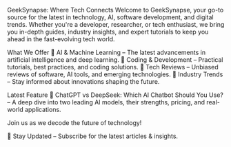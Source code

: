 GeekSynapse: Where Tech Connects
Welcome to GeekSynapse, your go-to source for the latest in technology, AI, software development, and digital trends. Whether you're a developer, researcher, or tech enthusiast, we bring you in-depth guides, industry insights, and expert tutorials to keep you ahead in the fast-evolving tech world.

What We Offer
🔹 AI & Machine Learning – The latest advancements in artificial intelligence and deep learning.
🔹 Coding & Development – Practical tutorials, best practices, and coding solutions.
🔹 Tech Reviews – Unbiased reviews of software, AI tools, and emerging technologies.
🔹 Industry Trends – Stay informed about innovations shaping the future.

Latest Feature
🚀 ChatGPT vs DeepSeek: Which AI Chatbot Should You Use? – A deep dive into two leading AI models, their strengths, pricing, and real-world applications.

Join us as we decode the future of technology!

📩 Stay Updated – Subscribe for the latest articles & insights.
